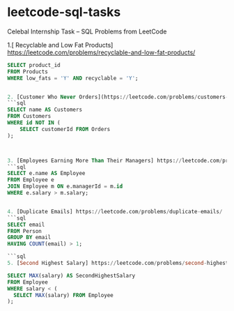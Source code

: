 # leetcode-sql-tasks
Celebal Internship Task – SQL Problems from LeetCode


1.[ Recyclable and Low Fat Products]  https://leetcode.com/problems/recyclable-and-low-fat-products/
```sql
SELECT product_id
FROM Products
WHERE low_fats = 'Y' AND recyclable = 'Y';


2. [Customer Who Never Orders](https://leetcode.com/problems/customers-who-never-order/)
```sql
SELECT name AS Customers
FROM Customers
WHERE id NOT IN (
    SELECT customerId FROM Orders
);



3. [Employees Earning More Than Their Managers] https://leetcode.com/problems/employees-earning-more-than-their-managers/?source=submission-ac
```sql
SELECT e.name AS Employee
FROM Employee e
JOIN Employee m ON e.managerId = m.id
WHERE e.salary > m.salary;


4. [Duplicate Emails] https://leetcode.com/problems/duplicate-emails/
```sql
SELECT email
FROM Person
GROUP BY email
HAVING COUNT(email) > 1;

```sql
5. [Second Highest Salary] https://leetcode.com/problems/second-highest-salary/

SELECT MAX(salary) AS SecondHighestSalary
FROM Employee
WHERE salary < (
  SELECT MAX(salary) FROM Employee
);

